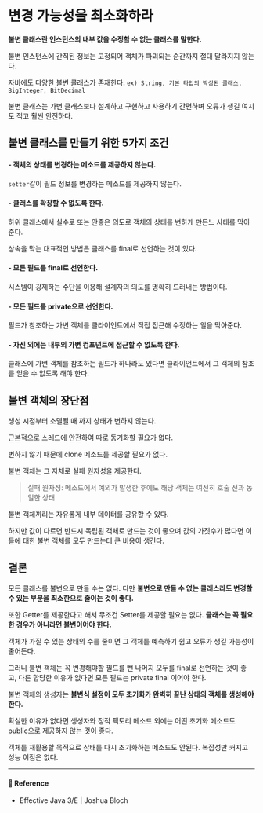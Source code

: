 # 변경 가능성을 최소화하라  

**불변 클래스란 인스턴스의 내부 값을 수정할 수 없는 클래스를 말한다.**  

불변 인스턴스에 간직된 정보는 고정되어 객체가 파괴되는 순간까지 절대 달라지지 않는다.  

자바에도 다양한 불변 클래스가 존재한다. `ex) String, 기본 타입의 박싱된 클래스, BigInteger, BitDecimal`  

불변 클래스는 가변 클래스보다 설계하고 구현하고 사용하기 간편하며 오류가 생길 여지도 적고 훨씬 안전하다.  

## 불변 클래스를 만들기 위한 5가지 조건  

#### - 객체의 상태를 변경하는 메소드를 제공하지 않는다.  

`setter`같이 필드 정보를 변경하는 메소드를 제공하지 않는다.  

#### - 클래스를 확장할 수 없도록 한다.  

하위 클래스에서 실수로 또는 안좋은 의도로 객체의 상태를 변하게 만든느 사태를 막아준다.  

상속을 막는 대표적인 방법은 클래스를 final로 선언하는 것이 있다.  

#### - 모든 필드를 final로 선언한다.  

시스템이 강제하는 수단을 이용해 설계자의 의도를 명확히 드러내는 방법이다.  

#### - 모든 필드를 private으로 선언한다.  

필드가 참조하는 가변 객체를 클라이언트에서 직접 접근해 수정하는 일을 막아준다.  

#### - 자신 외에는 내부의 가변 컴포넌트에 접근할 수 없도록 한다.  

클래스에 가변 객체를 참조하는 필드가 하나라도 있다면 클라이언트에서 그 객체의 참조를 얻을 수 없도록 해야 한다.  

## 불변 객체의 장단점  

생성 시점부터 소멸될 때 까지 상태가 변하지 않는다.  

근본적으로 스레드에 안전하여 따로 동기화할 필요가 없다.  

변하지 않기 때문에 clone 메소드를 제공할 필요가 없다.  

불변 객체는 그 자체로 실패 원자성을 제공한다.  

> 실패 원자성: 메소드에서 예외가 발생한 후에도 해당 객체는 여전히 호출 전과 동일한 상태

불변 객체끼리는 자유롭게 내부 데이터를 공유할 수 있다.  

하지만 값이 다르면 반드시 독립된 객체로 만드는 것이 좋으며 값의 가짓수가 많다면 이들에 대한 불변 객체를 모두 만드는데 큰 비용이 생긴다.  


## 결론  

모든 클래스를 불변으로 만들 수는 없다. 다만 **불변으로 만들 수 없는 클래스라도 변경할 수 있는 부분을 최소한으로 줄이는 것이 좋다.**  

또한 Getter를 제공한다고 해서 무조건 Setter를 제공할 필요는 없다. **클래스는 꼭 필요한 경우가 아니라면 불변이어야 한다.**  

객체가 가질 수 있는 상태의 수를 줄이면 그 객체를 예측하기 쉽고 오류가 생길 가능성이 줄어든다.  

그러니 불변 객체는 꼭 변경해야할 필드를 뺀 나머지 모두를 final로 선언하는 것이 좋고, 다른 합당한 이유가 없다면 모든 필드는 private final 이어야 한다.  

불변 객체의 생성자는 **불변식 설정이 모두 초기화가 완벽히 끝난 상태의 객체를 생성해야 한다.**  

확실한 이유가 없다면 생성자와 정적 팩토리 메소드 외에는 어떤 초기화 메소드도 public으로 제공하지 않는 것이 좋다.  

객체를 재활용할 목적으로 상태를 다시 초기화하는 메소드도 안된다. 복잡성만 커지고 성능 이점은 없다.  


---

#### 📌 Reference  

- Effective Java 3/E | Joshua Bloch